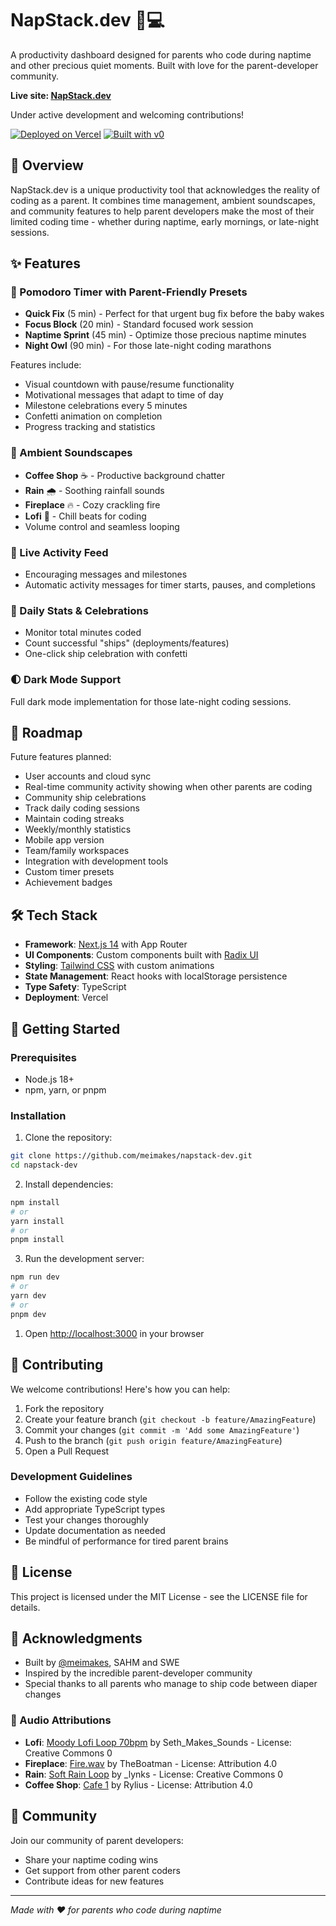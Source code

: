 # NapStack.dev 🍼💻

A productivity dashboard designed for parents who code during naptime and other precious quiet moments. Built with love for the parent-developer community.

**Live site: [NapStack.dev](https://napstack.dev)**

Under active development and welcoming contributions!

[![Deployed on Vercel](https://img.shields.io/badge/Deployed%20on-Vercel-black?style=for-the-badge&logo=vercel)](https://vercel.com/mei-made-it/v0-napstack-dev)
[![Built with v0](https://img.shields.io/badge/Built%20with-v0.dev-black?style=for-the-badge)](https://v0.dev/chat/projects/EHbkPNpUprM)

## 🌟 Overview

NapStack.dev is a unique productivity tool that acknowledges the reality of coding as a parent. It combines time management, ambient soundscapes, and community features to help parent developers make the most of their limited coding time - whether during naptime, early mornings, or late-night sessions.

## ✨ Features

### 🍅 Pomodoro Timer with Parent-Friendly Presets

- **Quick Fix** (5 min) - Perfect for that urgent bug fix before the baby wakes
- **Focus Block** (20 min) - Standard focused work session
- **Naptime Sprint** (45 min) - Optimize those precious naptime minutes
- **Night Owl** (90 min) - For those late-night coding marathons

Features include:

- Visual countdown with pause/resume functionality
- Motivational messages that adapt to time of day
- Milestone celebrations every 5 minutes
- Confetti animation on completion
- Progress tracking and statistics

### 🎵 Ambient Soundscapes

- **Coffee Shop** ☕ - Productive background chatter
- **Rain** 🌧️ - Soothing rainfall sounds
- **Fireplace** 🔥 - Cozy crackling fire
- **Lofi** 🎵 - Chill beats for coding
- Volume control and seamless looping

### 👥 Live Activity Feed

- Encouraging messages and milestones
- Automatic activity messages for timer starts, pauses, and completions

### 🎉 Daily Stats & Celebrations

- Monitor total minutes coded
- Count successful "ships" (deployments/features)
- One-click ship celebration with confetti

### 🌓 Dark Mode Support

Full dark mode implementation for those late-night coding sessions.

## 🎯 Roadmap

Future features planned:

- User accounts and cloud sync
- Real-time community activity showing when other parents are coding
- Community ship celebrations
- Track daily coding sessions
- Maintain coding streaks
- Weekly/monthly statistics
- Mobile app version
- Team/family workspaces
- Integration with development tools
- Custom timer presets
- Achievement badges

## 🛠️ Tech Stack

- **Framework**: [Next.js 14](https://nextjs.org/) with App Router
- **UI Components**: Custom components built with [Radix UI](https://www.radix-ui.com/)
- **Styling**: [Tailwind CSS](https://tailwindcss.com/) with custom animations
- **State Management**: React hooks with localStorage persistence
- **Type Safety**: TypeScript
- **Deployment**: Vercel

## 🚀 Getting Started

### Prerequisites

- Node.js 18+
- npm, yarn, or pnpm

### Installation

1. Clone the repository:

```bash
git clone https://github.com/meimakes/napstack-dev.git
cd napstack-dev
```

2. Install dependencies:

```bash
npm install
# or
yarn install
# or
pnpm install
```

3. Run the development server:

```bash
npm run dev
# or
yarn dev
# or
pnpm dev
```

1. Open [http://localhost:3000](http://localhost:3000) in your browser

## 🤝 Contributing

We welcome contributions! Here's how you can help:

1. Fork the repository
2. Create your feature branch (`git checkout -b feature/AmazingFeature`)
3. Commit your changes (`git commit -m 'Add some AmazingFeature'`)
4. Push to the branch (`git push origin feature/AmazingFeature`)
5. Open a Pull Request

### Development Guidelines

- Follow the existing code style
- Add appropriate TypeScript types
- Test your changes thoroughly
- Update documentation as needed
- Be mindful of performance for tired parent brains

## 📄 License

This project is licensed under the MIT License - see the LICENSE file for details.

## 👏 Acknowledgments

- Built by [@meimakes](https://x.com/meimakes), SAHM and SWE
- Inspired by the incredible parent-developer community
- Special thanks to all parents who manage to ship code between diaper changes

### 🎵 Audio Attributions

- **Lofi**: [Moody Lofi Loop 70bpm](https://freesound.org/s/659309/) by Seth_Makes_Sounds - License: Creative Commons 0
- **Fireplace**: [Fire.wav](https://freesound.org/s/347706/) by TheBoatman - License: Attribution 4.0
- **Rain**: [Soft Rain Loop](https://freesound.org/s/595717/) by _lynks - License: Creative Commons 0
- **Coffee Shop**: [Cafe 1](https://freesound.org/s/165280/) by Rylius - License: Attribution 4.0

## 💬 Community

Join our community of parent developers:

- Share your naptime coding wins
- Get support from other parent coders
- Contribute ideas for new features

---

*Made with ❤️ for parents who code during naptime*
